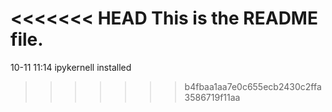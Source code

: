 <<<<<<< HEAD
This is the README file.
=======
10-11 11:14 ipykernell installed
>>>>>>> b4fbaa1aa7e0c655ecb2430c2ffa3586719f11aa
